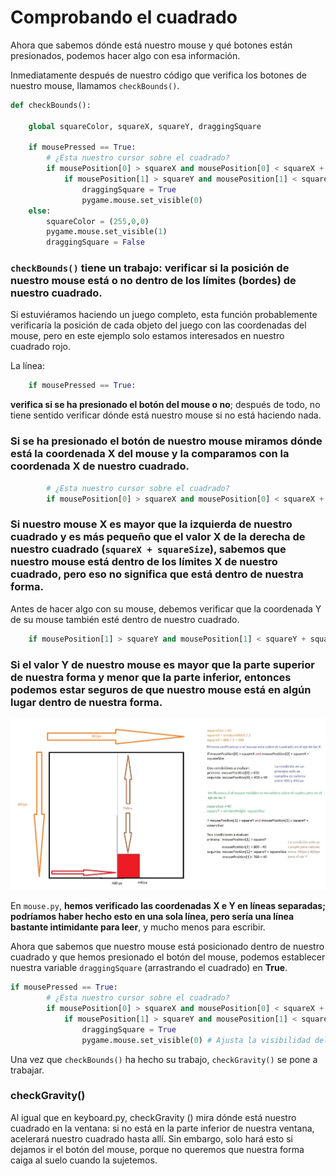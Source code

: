 # Comprobando el cuadrado

Ahora que sabemos dónde está nuestro mouse y qué botones están presionados, podemos hacer algo con esa información. 

Inmediatamente después de nuestro código que verifica los botones de nuestro mouse, llamamos `checkBounds()`. 
```python
def checkBounds():

    global squareColor, squareX, squareY, draggingSquare

    if mousePressed == True:
        # ¿Esta nuestro cursor sobre el cuadrado?
        if mousePosition[0] > squareX and mousePosition[0] < squareX + squareSize:
            if mousePosition[1] > squareY and mousePosition[1] < squareY + squareSize:
                draggingSquare = True
                pygame.mouse.set_visible(0)
    else:
        squareColor = (255,0,0)
        pygame.mouse.set_visible(1)
        draggingSquare = False
```
### `checkBounds()` tiene un trabajo: verificar si la posición de nuestro mouse está o no dentro de los límites (bordes) de nuestro cuadrado.

Si estuviéramos haciendo un juego completo, esta función probablemente verificaría la posición de cada objeto del juego con las coordenadas del mouse, pero en este ejemplo solo estamos interesados en nuestro cuadrado rojo.

La línea:
```python 
    if mousePressed == True:
```
**verifica si se ha presionado el botón del mouse o no**; después de todo, no tiene sentido verificar dónde está nuestro mouse si no está haciendo nada. 

### Si se ha presionado el botón de nuestro mouse miramos dónde está la coordenada X del mouse y la comparamos con la coordenada X de nuestro cuadrado.
```python 
        # ¿Esta nuestro cursor sobre el cuadrado?
        if mousePosition[0] > squareX and mousePosition[0] < squareX + squareSize:
```
### Si nuestro mouse X es mayor que la izquierda de nuestro cuadrado y es más pequeño que el valor X de la derecha de nuestro cuadrado (`squareX + squareSize`), sabemos que nuestro mouse está dentro de los límites X de nuestro cuadrado, pero eso no significa que está dentro de nuestra forma.

Antes de hacer algo con su mouse, debemos verificar que la coordenada Y de su mouse también esté dentro de nuestro cuadrado.

```python
	if mousePosition[1] > squareY and mousePosition[1] < squareY + squareSize:
```

### Si el valor Y de nuestro mouse es mayor que la parte superior de nuestra forma y menor que la parte inferior, entonces podemos estar seguros de que nuestro mouse está en algún lugar dentro de nuestra forma. 

![](https://github.com/Ezzzzzzzzzzzzzz/Taller_PyG/blob/master/PracticasPyG/Practica3/mousecontrol.jpg)

En `mouse.py`, **hemos verificado las coordenadas X e Y en líneas separadas; podríamos haber hecho esto en una sola línea, pero sería una línea bastante intimidante para leer**, y mucho menos para escribir. 

Ahora que sabemos que nuestro mouse está posicionado dentro de nuestro cuadrado y que hemos presionado el botón del mouse, podemos establecer nuestra variable `draggingSquare` (arrastrando el cuadrado) en **True**.

```python 
if mousePressed == True:
        # ¿Esta nuestro cursor sobre el cuadrado?
        if mousePosition[0] > squareX and mousePosition[0] < squareX + squareSize:
            if mousePosition[1] > squareY and mousePosition[1] < squareY + squareSize:
                draggingSquare = True
                pygame.mouse.set_visible(0) # Ajusta la visibilidad del puntero a 0 (desaparece)
```
Una vez que `checkBounds()` ha hecho su trabajo, `checkGravity()` se pone a trabajar. 

### checkGravity()

Al igual que en keyboard.py, checkGravity () mira dónde está nuestro cuadrado en la ventana: si no está en la parte inferior de nuestra ventana, acelerará nuestro cuadrado hasta allí. Sin embargo, solo hará esto si dejamos ir el botón del mouse, porque no queremos que nuestra forma caiga al suelo cuando la sujetemos.
<!--stackedit_data:
eyJoaXN0b3J5IjpbMTI4MTUwMDE4NSwtMTMyNTg3MDM3OCwtMT
U3NzE4OTA0NSwtNDYzMjAzODk5LDU1MDkyOTIzNCwtNzE4NTkw
NzAzXX0=
-->